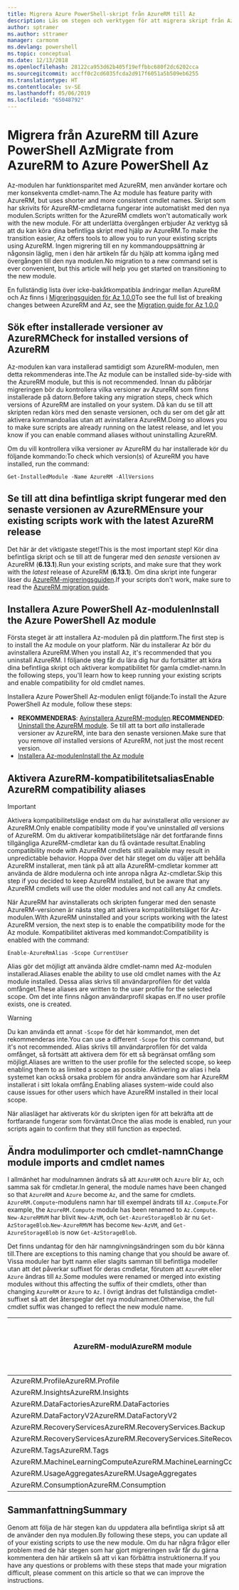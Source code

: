 ```yaml
---
title: Migrera Azure PowerShell-skript från AzureRM till Az
description: Läs om stegen och verktygen för att migrera skript från AzureRM-modulen till den nya Az-modulen.
author: sptramer
ms.author: sttramer
manager: carmonm
ms.devlang: powershell
ms.topic: conceptual
ms.date: 12/13/2018
ms.openlocfilehash: 28122ca953d62b405f19effbbc680f2dc6202cca
ms.sourcegitcommit: accff0c2cd6035fcda2d917f6051a5b509eb6255
ms.translationtype: HT
ms.contentlocale: sv-SE
ms.lasthandoff: 05/06/2019
ms.locfileid: "65048792"
---
```

# <a name="migrate-from-azurerm-to-azure-powershell-az"></a><span data-ttu-id="5c5ec-103">Migrera från AzureRM till Azure PowerShell Az</span><span class="sxs-lookup"><span data-stu-id="5c5ec-103">Migrate from AzureRM to Azure PowerShell Az</span></span>

<span data-ttu-id="5c5ec-104">Az-modulen har funktionsparitet med AzureRM, men använder kortare och mer konsekventa cmdlet-namn.</span><span class="sxs-lookup"><span data-stu-id="5c5ec-104">The Az module has feature parity with AzureRM, but uses shorter and more consistent cmdlet names.</span></span>
<span data-ttu-id="5c5ec-105">Skript som har skrivits för AzureRM-cmdletarna fungerar inte automatiskt med den nya modulen.</span><span class="sxs-lookup"><span data-stu-id="5c5ec-105">Scripts written for the AzureRM cmdlets won't automatically work with the new module.</span></span> <span data-ttu-id="5c5ec-106">För att underlätta övergången erbjuder Az verktyg så att du kan köra dina befintliga skript med hjälp av AzureRM.</span><span class="sxs-lookup"><span data-stu-id="5c5ec-106">To make the transition easier, Az offers tools to allow you to run your existing scripts using AzureRM.</span></span> <span data-ttu-id="5c5ec-107">Ingen migrering till en ny kommandouppsättning är någonsin läglig, men i den här artikeln får du hjälp att komma igång med övergången till den nya modulen.</span><span class="sxs-lookup"><span data-stu-id="5c5ec-107">No migration to a new command set is ever convenient, but this article will help you get started on transitioning to the new module.</span></span>

<span data-ttu-id="5c5ec-108">En fullständig lista över icke-bakåtkompatibla ändringar mellan AzureRM och Az finns i [Migreringsguiden för Az 1.0.0](migrate-az-1.0.0.md)</span><span class="sxs-lookup"><span data-stu-id="5c5ec-108">To see the full list of breaking changes between AzureRM and Az, see the [Migration guide for Az 1.0.0](migrate-az-1.0.0.md)</span></span>

## <a name="check-for-installed-versions-of-azurerm"></a><span data-ttu-id="5c5ec-109">Sök efter installerade versioner av AzureRM</span><span class="sxs-lookup"><span data-stu-id="5c5ec-109">Check for installed versions of AzureRM</span></span>

<span data-ttu-id="5c5ec-110">Az-modulen kan vara installerad samtidigt som AzureRM-modulen, men detta rekommenderas inte.</span><span class="sxs-lookup"><span data-stu-id="5c5ec-110">The Az module can be installed side-by-side with the AzureRM module, but this is not recommended.</span></span> <span data-ttu-id="5c5ec-111">Innan du påbörjar migreringen bör du kontrollera vilka versioner av AzureRM som finns installerade på datorn.</span><span class="sxs-lookup"><span data-stu-id="5c5ec-111">Before taking any migration steps, check which versions of AzureRM are installed on your system.</span></span> <span data-ttu-id="5c5ec-112">Då kan du se till att skripten redan körs med den senaste versionen, och du ser om det går att aktivera kommandoalias utan att avinstallera AzureRM.</span><span class="sxs-lookup"><span data-stu-id="5c5ec-112">Doing so allows you to make sure scripts are already running on the latest release, and let you know if you can enable command aliases without uninstalling AzureRM.</span></span>

<span data-ttu-id="5c5ec-113">Om du vill kontrollera vilka versioner av AzureRM du har installerade kör du följande kommando:</span><span class="sxs-lookup"><span data-stu-id="5c5ec-113">To check which version(s) of AzureRM you have installed, run the command:</span></span>

```powershell-interactive
Get-InstalledModule -Name AzureRM -AllVersions
```

## <a name="ensure-your-existing-scripts-work-with-the-latest-azurerm-release"></a><span data-ttu-id="5c5ec-114">Se till att dina befintliga skript fungerar med den senaste versionen av AzureRM</span><span class="sxs-lookup"><span data-stu-id="5c5ec-114">Ensure your existing scripts work with the latest AzureRM release</span></span>

<span data-ttu-id="5c5ec-115">Det här är det viktigaste steget!</span><span class="sxs-lookup"><span data-stu-id="5c5ec-115">This is the most important step!</span></span> <span data-ttu-id="5c5ec-116">Kör dina befintliga skript och se till att de fungerar med den _senaste_ versionen av AzureRM (__6.13.1__).</span><span class="sxs-lookup"><span data-stu-id="5c5ec-116">Run your existing scripts, and make sure that they work with the _latest_ release of AzureRM (__6.13.1__).</span></span> <span data-ttu-id="5c5ec-117">Om dina skript inte fungerar läser du [AzureRM-migreringsguiden](/powershell/azure/azurerm/migration-guide.6.0.0).</span><span class="sxs-lookup"><span data-stu-id="5c5ec-117">If your scripts don't work, make sure to read the [AzureRM migration guide](/powershell/azure/azurerm/migration-guide.6.0.0).</span></span>

## <a name="install-the-azure-powershell-az-module"></a><span data-ttu-id="5c5ec-118">Installera Azure PowerShell Az-modulen</span><span class="sxs-lookup"><span data-stu-id="5c5ec-118">Install the Azure PowerShell Az module</span></span>

<span data-ttu-id="5c5ec-119">Första steget är att installera Az-modulen på din plattform.</span><span class="sxs-lookup"><span data-stu-id="5c5ec-119">The first step is to install the Az module on your platform.</span></span> <span data-ttu-id="5c5ec-120">När du installerar Az bör du avinstallera AzureRM.</span><span class="sxs-lookup"><span data-stu-id="5c5ec-120">When you install Az, it's recommended that you uninstall AzureRM.</span></span> <span data-ttu-id="5c5ec-121">I följande steg får du lära dig hur du fortsätter att köra dina befintliga skript och aktiverar kompatibilitet för gamla cmdlet-namn.</span><span class="sxs-lookup"><span data-stu-id="5c5ec-121">In the following steps, you'll learn how to keep running your existing scripts and enable compatibility for old cmdlet names.</span></span>

<span data-ttu-id="5c5ec-122">Installera Azure PowerShell Az-modulen enligt följande:</span><span class="sxs-lookup"><span data-stu-id="5c5ec-122">To install the Azure PowerShell Az module, follow these steps:</span></span>

* <span data-ttu-id="5c5ec-123">__REKOMMENDERAS__: [Avinstallera AzureRM-modulen](/powershell/azure/uninstall-az-ps#uninstall-the-azurerm-module).</span><span class="sxs-lookup"><span data-stu-id="5c5ec-123">__RECOMMENDED__: [Uninstall the AzureRM module](/powershell/azure/uninstall-az-ps#uninstall-the-azurerm-module).</span></span>
  <span data-ttu-id="5c5ec-124">Se till att ta bort _alla_ installerade versioner av AzureRM, inte bara den senaste versionen.</span><span class="sxs-lookup"><span data-stu-id="5c5ec-124">Make sure that you remove _all_ installed versions of AzureRM, not just the most recent version.</span></span>
* [<span data-ttu-id="5c5ec-125">Installera Az-modulen</span><span class="sxs-lookup"><span data-stu-id="5c5ec-125">Install the Az module</span></span>](install-az-ps.md)

## <a name="a-namealiasesenable-azurerm-compatibility-aliases"></a><span data-ttu-id="5c5ec-126"><a name="aliases"/>Aktivera AzureRM-kompatibilitetsalias</span><span class="sxs-lookup"><span data-stu-id="5c5ec-126"><a name="aliases"/>Enable AzureRM compatibility aliases</span></span> 

> [!IMPORTANT]
>
> <span data-ttu-id="5c5ec-127">Aktivera kompatibilitetsläge endast om du har avinstallerat _alla_ versioner av AzureRM.</span><span class="sxs-lookup"><span data-stu-id="5c5ec-127">Only enable compatibility mode if you've uninstalled _all_ versions of AzureRM.</span></span> <span data-ttu-id="5c5ec-128">Om du aktiverar kompatibilitetsläge när det fortfarande finns tillgängliga AzureRM-cmdletar kan du få oväntade resultat.</span><span class="sxs-lookup"><span data-stu-id="5c5ec-128">Enabling compatibility mode with AzureRM cmdlets still available may result in unpredictable behavior.</span></span> <span data-ttu-id="5c5ec-129">Hoppa över det här steget om du väljer att behålla AzureRM installerat, men tänk på att alla AzureRM-cmdletar kommer att använda de äldre modulerna och inte anropa några Az-cmdletar.</span><span class="sxs-lookup"><span data-stu-id="5c5ec-129">Skip this step if you decided to keep AzureRM installed, but be aware that any AzureRM cmdlets will use the older modules and not call any Az cmdlets.</span></span>

<span data-ttu-id="5c5ec-130">När AzureRM har avinstallerats och skripten fungerar med den senaste AzureRM-versionen är nästa steg att aktivera kompatibilitetsläget för Az-modulen.</span><span class="sxs-lookup"><span data-stu-id="5c5ec-130">With AzureRM uninstalled and your scripts working with the latest AzureRM version, the next step is to enable the compatibility mode for the Az module.</span></span> <span data-ttu-id="5c5ec-131">Kompatibilitet aktiveras med kommandot:</span><span class="sxs-lookup"><span data-stu-id="5c5ec-131">Compatibility is enabled with the command:</span></span>

```powershell-interactive
Enable-AzureRmAlias -Scope CurrentUser
```

<span data-ttu-id="5c5ec-132">Alias gör det möjligt att använda äldre cmdlet-namn med Az-modulen installerad.</span><span class="sxs-lookup"><span data-stu-id="5c5ec-132">Aliases enable the ability to use old cmdlet names with the Az module installed.</span></span> <span data-ttu-id="5c5ec-133">Dessa alias skrivs till användarprofilen för det valda omfånget.</span><span class="sxs-lookup"><span data-stu-id="5c5ec-133">These aliases are written to the user profile for the selected scope.</span></span> <span data-ttu-id="5c5ec-134">Om det inte finns någon användarprofil skapas en.</span><span class="sxs-lookup"><span data-stu-id="5c5ec-134">If no user profile exists, one is created.</span></span>

> [!WARNING]
>
> <span data-ttu-id="5c5ec-135">Du kan använda ett annat `-Scope` för det här kommandot, men det rekommenderas inte.</span><span class="sxs-lookup"><span data-stu-id="5c5ec-135">You can use a different `-Scope` for this command, but it's not recommended.</span></span> <span data-ttu-id="5c5ec-136">Alias skrivs till användarprofilen för det valda omfånget, så fortsätt att aktivera dem för ett så begränsat omfång som möjligt.</span><span class="sxs-lookup"><span data-stu-id="5c5ec-136">Aliases are written to the user profile for the selected scope, so keep enabling them to as limited a scope as possible.</span></span> <span data-ttu-id="5c5ec-137">Aktivering av alias i hela systemet kan också orsaka problem för andra användare som har AzureRM installerat i sitt lokala omfång.</span><span class="sxs-lookup"><span data-stu-id="5c5ec-137">Enabling aliases system-wide could also cause issues for other users which have AzureRM installed in their local scope.</span></span>

<span data-ttu-id="5c5ec-138">När aliasläget har aktiverats kör du skripten igen för att bekräfta att de fortfarande fungerar som förväntat.</span><span class="sxs-lookup"><span data-stu-id="5c5ec-138">Once the alias mode is enabled, run your scripts again to confirm that they still function as expected.</span></span> 

## <a name="change-module-imports-and-cmdlet-names"></a><span data-ttu-id="5c5ec-139">Ändra modulimporter och cmdlet-namn</span><span class="sxs-lookup"><span data-stu-id="5c5ec-139">Change module imports and cmdlet names</span></span>

<span data-ttu-id="5c5ec-140">I allmänhet har modulnamnen ändrats så att `AzureRM` och `Azure` blir `Az`, och samma sak för cmdletar.</span><span class="sxs-lookup"><span data-stu-id="5c5ec-140">In general, the module names have been changed so that `AzureRM` and `Azure` become `Az`, and the same for cmdlets.</span></span>
<span data-ttu-id="5c5ec-141">`AzureRM.Compute`-modulens namn har till exempel ändrats till `Az.Compute`.</span><span class="sxs-lookup"><span data-stu-id="5c5ec-141">For example, the `AzureRM.Compute` module has been renamed to `Az.Compute`.</span></span> <span data-ttu-id="5c5ec-142">`New-AzureRMVM` har blivit `New-AzVM`, och `Get-AzureStorageBlob` är nu `Get-AzStorageBlob`.</span><span class="sxs-lookup"><span data-stu-id="5c5ec-142">`New-AzureRMVM` has become `New-AzVM`, and `Get-AzureStorageBlob` is now `Get-AzStorageBlob`.</span></span>

<span data-ttu-id="5c5ec-143">Det finns undantag för den här namngivningsändringen som du bör känna till.</span><span class="sxs-lookup"><span data-stu-id="5c5ec-143">There are exceptions to this naming change that you should be aware of.</span></span> <span data-ttu-id="5c5ec-144">Vissa moduler har bytt namn eller slagits samman till befintliga modeller utan att det påverkar suffixet för deras cmdletar, förutom att `AzureRM` eller `Azure` ändras till `Az`.</span><span class="sxs-lookup"><span data-stu-id="5c5ec-144">Some modules were renamed or merged into existing modules without this affecting the suffix of their cmdlets, other than changing `AzureRM` or `Azure` to `Az`.</span></span> <span data-ttu-id="5c5ec-145">I övrigt ändras det fullständiga cmdlet-suffixet så att det återspeglar det nya modulnamnet.</span><span class="sxs-lookup"><span data-stu-id="5c5ec-145">Otherwise, the full cmdlet suffix was changed to reflect the new module name.</span></span>

| <span data-ttu-id="5c5ec-146">AzureRM-modul</span><span class="sxs-lookup"><span data-stu-id="5c5ec-146">AzureRM module</span></span> | <span data-ttu-id="5c5ec-147">Az-modul</span><span class="sxs-lookup"><span data-stu-id="5c5ec-147">Az module</span></span> | <span data-ttu-id="5c5ec-148">Ändrat cmdlet-suffix?</span><span class="sxs-lookup"><span data-stu-id="5c5ec-148">Cmdlet suffix changed?</span></span> |
|----------------|-----------|------------------------|
| <span data-ttu-id="5c5ec-149">AzureRM.Profile</span><span class="sxs-lookup"><span data-stu-id="5c5ec-149">AzureRM.Profile</span></span> | <span data-ttu-id="5c5ec-150">Az.Accounts</span><span class="sxs-lookup"><span data-stu-id="5c5ec-150">Az.Accounts</span></span> | <span data-ttu-id="5c5ec-151">Ja</span><span class="sxs-lookup"><span data-stu-id="5c5ec-151">Yes</span></span> |
| <span data-ttu-id="5c5ec-152">AzureRM.Insights</span><span class="sxs-lookup"><span data-stu-id="5c5ec-152">AzureRM.Insights</span></span> | <span data-ttu-id="5c5ec-153">Az.Monitor</span><span class="sxs-lookup"><span data-stu-id="5c5ec-153">Az.Monitor</span></span> | <span data-ttu-id="5c5ec-154">Ja</span><span class="sxs-lookup"><span data-stu-id="5c5ec-154">Yes</span></span> |
| <span data-ttu-id="5c5ec-155">AzureRM.DataFactories</span><span class="sxs-lookup"><span data-stu-id="5c5ec-155">AzureRM.DataFactories</span></span> | <span data-ttu-id="5c5ec-156">Az.DataFactory</span><span class="sxs-lookup"><span data-stu-id="5c5ec-156">Az.DataFactory</span></span> | <span data-ttu-id="5c5ec-157">Ja</span><span class="sxs-lookup"><span data-stu-id="5c5ec-157">Yes</span></span> |
| <span data-ttu-id="5c5ec-158">AzureRM.DataFactoryV2</span><span class="sxs-lookup"><span data-stu-id="5c5ec-158">AzureRM.DataFactoryV2</span></span> | <span data-ttu-id="5c5ec-159">Az.DataFactory</span><span class="sxs-lookup"><span data-stu-id="5c5ec-159">Az.DataFactory</span></span> | <span data-ttu-id="5c5ec-160">Ja</span><span class="sxs-lookup"><span data-stu-id="5c5ec-160">Yes</span></span> |
| <span data-ttu-id="5c5ec-161">AzureRM.RecoveryServices</span><span class="sxs-lookup"><span data-stu-id="5c5ec-161">AzureRM.RecoveryServices.Backup</span></span> | <span data-ttu-id="5c5ec-162">Az.RecoveryServices</span><span class="sxs-lookup"><span data-stu-id="5c5ec-162">Az.RecoveryServices</span></span> | <span data-ttu-id="5c5ec-163">Nej</span><span class="sxs-lookup"><span data-stu-id="5c5ec-163">No</span></span> |
| <span data-ttu-id="5c5ec-164">AzureRM.RecoveryServices</span><span class="sxs-lookup"><span data-stu-id="5c5ec-164">AzureRM.RecoveryServices.SiteRecovery</span></span> | <span data-ttu-id="5c5ec-165">Az.RecoveryServices</span><span class="sxs-lookup"><span data-stu-id="5c5ec-165">Az.RecoveryServices</span></span> | <span data-ttu-id="5c5ec-166">Nej</span><span class="sxs-lookup"><span data-stu-id="5c5ec-166">No</span></span> |
| <span data-ttu-id="5c5ec-167">AzureRM.Tags</span><span class="sxs-lookup"><span data-stu-id="5c5ec-167">AzureRM.Tags</span></span> | <span data-ttu-id="5c5ec-168">Az.Resources</span><span class="sxs-lookup"><span data-stu-id="5c5ec-168">Az.Resources</span></span> | <span data-ttu-id="5c5ec-169">Nej</span><span class="sxs-lookup"><span data-stu-id="5c5ec-169">No</span></span> |
| <span data-ttu-id="5c5ec-170">AzureRM.MachineLearningCompute</span><span class="sxs-lookup"><span data-stu-id="5c5ec-170">AzureRM.MachineLearningCompute</span></span> | <span data-ttu-id="5c5ec-171">Az.MachineLearning</span><span class="sxs-lookup"><span data-stu-id="5c5ec-171">Az.MachineLearning</span></span> | <span data-ttu-id="5c5ec-172">Nej</span><span class="sxs-lookup"><span data-stu-id="5c5ec-172">No</span></span> |
| <span data-ttu-id="5c5ec-173">AzureRM.UsageAggregates</span><span class="sxs-lookup"><span data-stu-id="5c5ec-173">AzureRM.UsageAggregates</span></span> | <span data-ttu-id="5c5ec-174">Az.Billing</span><span class="sxs-lookup"><span data-stu-id="5c5ec-174">Az.Billing</span></span> | <span data-ttu-id="5c5ec-175">Nej</span><span class="sxs-lookup"><span data-stu-id="5c5ec-175">No</span></span> |
| <span data-ttu-id="5c5ec-176">AzureRM.Consumption</span><span class="sxs-lookup"><span data-stu-id="5c5ec-176">AzureRM.Consumption</span></span> | <span data-ttu-id="5c5ec-177">Az.Billing</span><span class="sxs-lookup"><span data-stu-id="5c5ec-177">Az.Billing</span></span> | <span data-ttu-id="5c5ec-178">Nej</span><span class="sxs-lookup"><span data-stu-id="5c5ec-178">No</span></span> |

## <a name="summary"></a><span data-ttu-id="5c5ec-179">Sammanfattning</span><span class="sxs-lookup"><span data-stu-id="5c5ec-179">Summary</span></span>

<span data-ttu-id="5c5ec-180">Genom att följa de här stegen kan du uppdatera alla befintliga skript så att de använder den nya modulen.</span><span class="sxs-lookup"><span data-stu-id="5c5ec-180">By following these steps, you can update all of your existing scripts to use the new module.</span></span> <span data-ttu-id="5c5ec-181">Om du har några frågor eller problem med de här stegen som har gjort migreringen svår får du gärna kommentera den här artikeln så att vi kan förbättra instruktionerna.</span><span class="sxs-lookup"><span data-stu-id="5c5ec-181">If you have any questions or problems with these steps that made your migration difficult, please comment on this article so that we can improve the instructions.</span></span>
